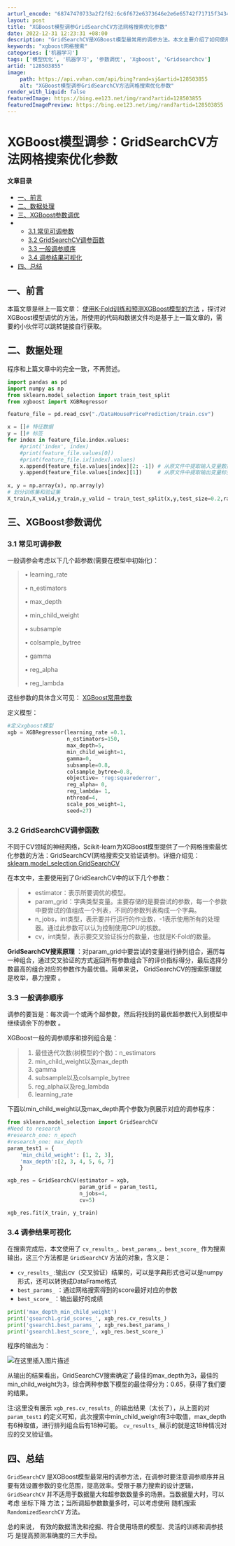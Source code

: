 ```yaml
---
arturl_encode: "68747470733a2f2f62:6c6f672e6373646e2e6e65742f71715f34343934393034312f:61727469636c652f64657461696c732f313238353033383535"
layout: post
title: "XGBoost模型调参GridSearchCV方法网格搜索优化参数"
date: 2022-12-31 12:23:31 +08:00
description: "GridSearchCV是XGBoost模型最常用的调参方法。本文主要介绍了如何使用GridSear"
keywords: "xgboost网格搜索"
categories: ['机器学习']
tags: ['模型优化', '机器学习', '参数调优', 'Xgboost', 'Gridsearchcv']
artid: "128503855"
image:
    path: https://api.vvhan.com/api/bing?rand=sj&artid=128503855
    alt: "XGBoost模型调参GridSearchCV方法网格搜索优化参数"
render_with_liquid: false
featuredImage: https://bing.ee123.net/img/rand?artid=128503855
featuredImagePreview: https://bing.ee123.net/img/rand?artid=128503855
---
```


# XGBoost模型调参：GridSearchCV方法网格搜索优化参数

#### 文章目录

* [一、前言](#_1)
* [二、数据处理](#_3)
* [三、XGBoost参数调优](#XGBoost_27)
* + [3.1 常见可调参数](#31__28)
  + [3.2 GridSearchCV调参函数](#32_GridSearchCV_61)
  + [3.3 一般调参顺序](#33__73)
  + [3.4 调参结果可视化](#34__103)
* [四、总结](#_121)

## 一、前言

本篇文章是继上一篇文章：
[使用K-Fold训练和预测XGBoost模型的方法](https://blog.csdn.net/qq_44949041/article/details/128500239)
，探讨对XGBoost模型调优的方法，所使用的代码和数据文件均是基于上一篇文章的，需要的小伙伴可以跳转链接自行获取。

## 二、数据处理

程序和上篇文章中的完全一致，不再赘述。

```python
import pandas as pd
import numpy as np
from sklearn.model_selection import train_test_split
from xgboost import XGBRegressor

feature_file = pd.read_csv("./DataHousePricePrediction/train.csv")

x = []# 特征数据
y = []# 标签
for index in feature_file.index.values:
    #print('index', index)
    #print(feature_file.values[0])
    #print(feature_file.ix[index].values) 
    x.append(feature_file.values[index][2: -1]) # 从原文件中提取输入变量数据
    y.append(feature_file.values[index][1])     # 从原文件中提取输出变量标签
   
x, y = np.array(x), np.array(y)
# 划分训练集和验证集
X_train,X_valid,y_train,y_valid = train_test_split(x,y,test_size=0.2,random_state=12345)

```

## 三、XGBoost参数调优

### 3.1 常见可调参数

一般调参会考虑以下几个超参数(需要在模型中初始化)：

> • learning_rate
>   
> • n_estimators
>   
> • max_depth
>   
> • min_child_weight
>   
> • subsample
>   
> • colsample_bytree
>   
> • gamma
>   
> • reg_alpha
>   
> • reg_lambda

这些参数的具体含义可见：
[XGBoost常用参数](https://xgboost.readthedocs.io/en/latest/parameter.html#general-parameters)
  
定义模型：

```python
#定义xgboost模型
xgb = XGBRegressor(learning_rate =0.1,
                   n_estimators=150, 
                   max_depth=5,
                   min_child_weight=1,
                   gamma=0,
                   subsample=0.8,
                   colsample_bytree=0.8,
                   objective= 'reg:squarederror',
                   reg_alpha= 0,
                   reg_lambda= 1,
                   nthread=4,
                   scale_pos_weight=1,
                   seed=27)


```

### 3.2 GridSearchCV调参函数

不同于CV领域的神经网络，Scikit-learn为XGBoost模型提供了一个网格搜索最优化参数的方法：GridSearchCV(网格搜索交叉验证调参)。详细介绍见：
[sklearn.model_selection.GridSearchCV](https://scikit-learn.org/stable/modules/generated/sklearn.model_selection.GridSearchCV.html)

在本文中，主要使用到了GridSearchCV中的以下几个参数：

> * estimator：表示所要调优的模型。
> * param_grid：字典类型变量。主要存储的是要尝试的参数，每一个参数中要尝试的值组成一个列表，不同的参数列表构成一个字典。
> * n_jobs，int类型，表示要并行运行的作业数，-1表示使用所有的处理器。通过此参数可以认为控制使用CPU的核数。
> * cv，int类型，表示要交叉验证拆分的数量，也就是K-Fold的数量。

**GridSearchCV搜索原理**
：对param_grid中要尝试的变量进行排列组合，遍历每一种组合，通过交叉验证的方式返回所有参数组合下的评价指标得分，最后选择分数最高的组合对应的参数作为最优值。简单来说，
GridSearchCV的搜索原理就是枚举，暴力搜索
。

### 3.3 一般调参顺序

调参的要旨是：每次调一个或两个超参数，然后将找到的最优超参数代入到模型中继续调余下的参数
。
  
XGBoost一般的调参顺序和排列组合是：

> 1. 最佳迭代次数(树模型的个数)：n_estimators
> 2. min_child_weight以及max_depth
> 3. gamma
> 4. subsample以及colsample_bytree
> 5. reg_alpha以及reg_lambda
> 6. learning_rate

下面以min_child_weight以及max_depth两个参数为例展示对应的调参程序：

```python
from sklearn.model_selection import GridSearchCV
#Need to research
#research_one: n_epoch
#research_one: max_depth
param_test1 = {
    'min_child_weight': [1, 2, 3],
    'max_depth':[2, 3, 4, 5, 6, 7]
    }

xgb_res = GridSearchCV(estimator = xgb, 
                       param_grid = param_test1, 
                       n_jobs=4, 
                       cv=5)

xgb_res.fit(X_train, y_train)

```

### 3.4 调参结果可视化

在搜索完成后，本文使用了
`cv_results_、best_params_、best_score_`
作为搜索输出，这三个方法都是
`GridSearchCV`
方法的对象，含义是：

* `cv_results_`
  :输出cv（交叉验证）结果的，可以是字典形式也可以是numpy形式，还可以转换成DataFrame格式
* `best_params_`
  ：通过网格搜索得到的score最好对应的参数
* `best_score_`
  ：输出最好的成绩

```python
print('max_depth_min_child_weight')
print('gsearch1.grid_scores_', xgb_res.cv_results_)
print('gsearch1.best_params_', xgb_res.best_params_)
print('gsearch1.best_score_', xgb_res.best_score_)

```

程序的输出为：

![在这里插入图片描述](https://i-blog.csdnimg.cn/blog_migrate/b1c1fb6c21e866166f2c6cd38cfa8d94.jpeg#pic_center)
  
从输出的结果看出，GridSearchCV搜索确定了最佳的max_depth为3，最佳的min_child_weight为3，综合两种参数下模型的最佳得分为：0.65，获得了我们要的结果。
  
注:这里没有展示
`xgb_res.cv_results_`
的输出结果（太长了），从上面的对
`param_test1`
的定义可知，此次搜索中min_child_weight有3中取值，max_depth有6种取值，进行排列组合后有18种可能。
`cv_results_`
展示的就是这18种情况对应的交叉验证值。

## 四、总结

`GridSearchCV`
是XGBoost模型最常用的调参方法，在调参时要注意调参顺序并且要有效设置参数的变化范围，提高效率。受限于暴力搜索的设计逻辑，
`GridSearchCV`
并不适用于数据量大和超参数数量多的场景。当数据量大时，可以考虑
坐标下降
方法；当所调超参数数量多时，可以考虑使用
随机搜索
`RandomizedSearchCV`
方法。
  
总的来说，
有效的数据清洗和挖掘、符合使用场景的模型、灵活的训练和调参技巧
是提高预测准确度的三大手段。